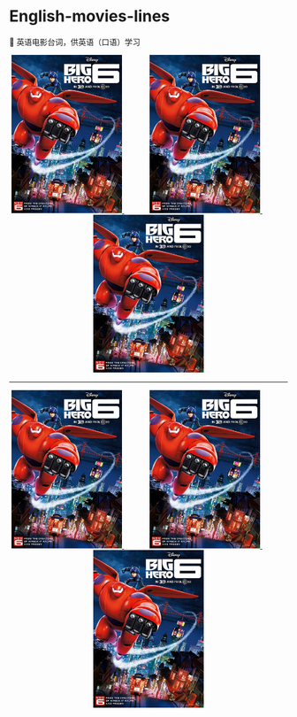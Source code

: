 # English-movies-lines
🍟 英语电影台词，供英语（口语）学习

<div align=center>
    <a href="">
        <img src="pics/bighero6.jpg" width=200>
    </a>
    &emsp;&emsp;&emsp;
    <a href="">
        <img src="pics/bighero6.jpg" width=200>
    </a>
    &emsp;&emsp;&emsp;
    <a href="">
        <img src="pics/bighero6.jpg" width=200>
    </a>
</div>

<hr>

<div align=center>
    <a href="">
        <img src="pics/bighero6.jpg" width=200>
    </a>
    &emsp;&emsp;&emsp;
    <a href="">
        <img src="pics/bighero6.jpg" width=200>
    </a>
    &emsp;&emsp;&emsp;
    <a href="">
        <img src="pics/bighero6.jpg" width=200>
    </a>
</div>
